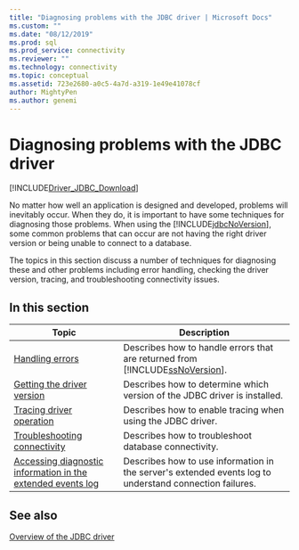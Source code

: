 ```yaml
---
title: "Diagnosing problems with the JDBC driver | Microsoft Docs"
ms.custom: ""
ms.date: "08/12/2019"
ms.prod: sql
ms.prod_service: connectivity
ms.reviewer: ""
ms.technology: connectivity
ms.topic: conceptual
ms.assetid: 723e2680-a0c5-4a7d-a319-1e49e41078cf
author: MightyPen
ms.author: genemi
---
```

# Diagnosing problems with the JDBC driver
[!INCLUDE[Driver_JDBC_Download](../../includes/driver_jdbc_download.md)]

  No matter how well an application is designed and developed, problems will inevitably occur. When they do, it is important to have some techniques for diagnosing those problems. When using the [!INCLUDE[jdbcNoVersion](../../includes/jdbcnoversion_md.md)], some common problems that can occur are not having the right driver version or being unable to connect to a database.  
  
 The topics in this section discuss a number of techniques for diagnosing these and other problems including error handling, checking the driver version, tracing, and troubleshooting connectivity issues.  
  
## In this section  
  
|Topic|Description|  
|-----------|-----------------|  
|[Handling errors](../../connect/jdbc/handling-errors.md)|Describes how to handle errors that are returned from [!INCLUDE[ssNoVersion](../../includes/ssnoversion-md.md)].|  
|[Getting the driver version](../../connect/jdbc/getting-the-driver-version.md)|Describes how to determine which version of the JDBC driver is installed.|  
|[Tracing driver operation](../../connect/jdbc/tracing-driver-operation.md)|Describes how to enable tracing when using the JDBC driver.|  
|[Troubleshooting connectivity](../../connect/jdbc/troubleshooting-connectivity.md)|Describes how to troubleshoot database connectivity.|  
|[Accessing diagnostic information in the extended events log](../../connect/jdbc/accessing-diagnostic-information-in-the-extended-events-log.md)|Describes how to use information in the server's extended events log to understand connection failures.|  
  
## See also 
 [Overview of the JDBC driver](../../connect/jdbc/overview-of-the-jdbc-driver.md)  
  
  
